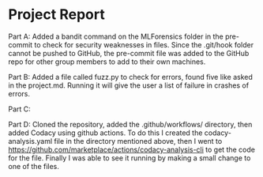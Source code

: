 # Project Report
Part A: 
Added a bandit command on the MLForensics folder in the pre-commit to check for security weaknesses in files. Since the .git/hook folder cannot be pushed to GitHub, the pre-commit file was added to the GitHub repo for other group members to add to their own machines.

Part B: Added a file called fuzz.py to check for errors, found five like asked in the project.md. Running it will give the user a list of failure in crashes of errors. 


Part C: 


Part D: 
Cloned the repository, added the .github/workflows/ directory, then added Codacy using github actions. To do this I created the codacy-analysis.yaml file in the directory mentioned above, then I went to https://github.com/marketplace/actions/codacy-analysis-cli to get the code for the file. Finally I was able to see it running by making a small change to one of the files.
